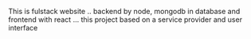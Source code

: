 This is fulstack website .. backend by node, mongodb in database and frontend with react ... this project based on a service provider and user interface 
